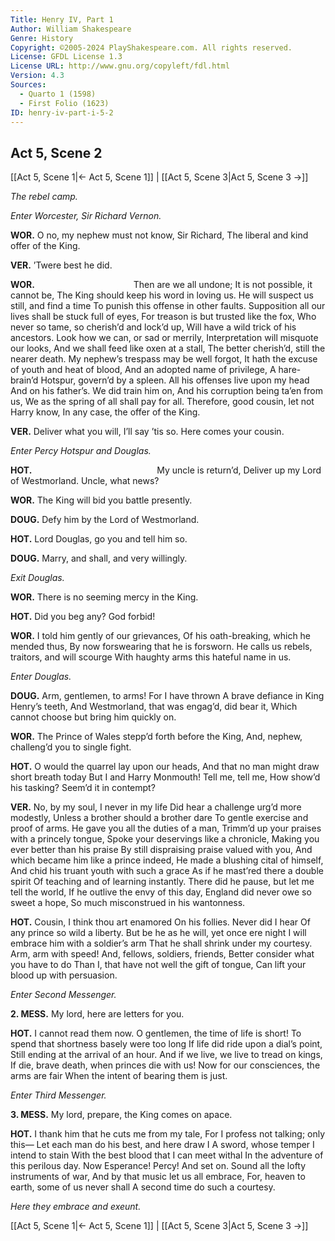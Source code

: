```yaml
---
Title: Henry IV, Part 1
Author: William Shakespeare
Genre: History
Copyright: ©2005-2024 PlayShakespeare.com. All rights reserved.
License: GFDL License 1.3
License URL: http://www.gnu.org/copyleft/fdl.html
Version: 4.3
Sources:
  - Quarto 1 (1598)
  - First Folio (1623)
ID: henry-iv-part-i-5-2
---
```


## Act 5, Scene 2
[[Act 5, Scene 1|← Act 5, Scene 1]] | [[Act 5, Scene 3|Act 5, Scene 3 →]]

*The rebel camp.*

*Enter Worcester, Sir Richard Vernon.*

**WOR.**
O no, my nephew must not know, Sir Richard,
The liberal and kind offer of the King.

**VER.**
’Twere best he did.

**WOR.**
           Then are we all undone;
It is not possible, it cannot be,
The King should keep his word in loving us.
He will suspect us still, and find a time
To punish this offense in other faults.
Supposition all our lives shall be stuck full of eyes,
For treason is but trusted like the fox,
Who never so tame, so cherish’d and lock’d up,
Will have a wild trick of his ancestors.
Look how we can, or sad or merrily,
Interpretation will misquote our looks,
And we shall feed like oxen at a stall,
The better cherish’d, still the nearer death.
My nephew’s trespass may be well forgot,
It hath the excuse of youth and heat of blood,
And an adopted name of privilege,
A hare-brain’d Hotspur, govern’d by a spleen.
All his offenses live upon my head
And on his father’s. We did train him on,
And his corruption being ta’en from us,
We as the spring of all shall pay for all.
Therefore, good cousin, let not Harry know,
In any case, the offer of the King.

**VER.**
Deliver what you will, I’ll say ’tis so.
Here comes your cousin.

*Enter Percy Hotspur and Douglas.*

**HOT.**
              My uncle is return’d,
Deliver up my Lord of Westmorland.
Uncle, what news?

**WOR.**
The King will bid you battle presently.

**DOUG.**
Defy him by the Lord of Westmorland.

**HOT.**
Lord Douglas, go you and tell him so.

**DOUG.**
Marry, and shall, and very willingly.

*Exit Douglas.*

**WOR.**
There is no seeming mercy in the King.

**HOT.**
Did you beg any? God forbid!

**WOR.**
I told him gently of our grievances,
Of his oath-breaking, which he mended thus,
By now forswearing that he is forsworn.
He calls us rebels, traitors, and will scourge
With haughty arms this hateful name in us.

*Enter Douglas.*

**DOUG.**
Arm, gentlemen, to arms! For I have thrown
A brave defiance in King Henry’s teeth,
And Westmorland, that was engag’d, did bear it,
Which cannot choose but bring him quickly on.

**WOR.**
The Prince of Wales stepp’d forth before the King,
And, nephew, challeng’d you to single fight.

**HOT.**
O would the quarrel lay upon our heads,
And that no man might draw short breath today
But I and Harry Monmouth! Tell me, tell me,
How show’d his tasking? Seem’d it in contempt?

**VER.**
No, by my soul, I never in my life
Did hear a challenge urg’d more modestly,
Unless a brother should a brother dare
To gentle exercise and proof of arms.
He gave you all the duties of a man,
Trimm’d up your praises with a princely tongue,
Spoke your deservings like a chronicle,
Making you ever better than his praise
By still dispraising praise valued with you,
And which became him like a prince indeed,
He made a blushing cital of himself,
And chid his truant youth with such a grace
As if he mast’red there a double spirit
Of teaching and of learning instantly.
There did he pause, but let me tell the world,
If he outlive the envy of this day,
England did never owe so sweet a hope,
So much misconstrued in his wantonness.

**HOT.**
Cousin, I think thou art enamored
On his follies. Never did I hear
Of any prince so wild a liberty.
But be he as he will, yet once ere night
I will embrace him with a soldier’s arm
That he shall shrink under my courtesy.
Arm, arm with speed! And, fellows, soldiers, friends,
Better consider what you have to do
Than I, that have not well the gift of tongue,
Can lift your blood up with persuasion.

*Enter Second Messenger.*

**2. MESS.**
My lord, here are letters for you.

**HOT.**
I cannot read them now.
O gentlemen, the time of life is short!
To spend that shortness basely were too long
If life did ride upon a dial’s point,
Still ending at the arrival of an hour.
And if we live, we live to tread on kings,
If die, brave death, when princes die with us!
Now for our consciences, the arms are fair
When the intent of bearing them is just.

*Enter Third Messenger.*

**3. MESS.**
My lord, prepare, the King comes on apace.

**HOT.**
I thank him that he cuts me from my tale,
For I profess not talking; only this⁠—
Let each man do his best, and here draw I
A sword, whose temper I intend to stain
With the best blood that I can meet withal
In the adventure of this perilous day.
Now Esperance! Percy! And set on.
Sound all the lofty instruments of war,
And by that music let us all embrace,
For, heaven to earth, some of us never shall
A second time do such a courtesy.

*Here they embrace and exeunt.*

[[Act 5, Scene 1|← Act 5, Scene 1]] | [[Act 5, Scene 3|Act 5, Scene 3 →]]